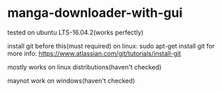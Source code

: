 # manga-downloader-with-gui

tested on ubuntu LTS-16.04.2(works perfectly)

install git before this(must required)
    on linux: sudo apt-get install git
    for more info: https://www.atlassian.com/git/tutorials/install-git

mostly works on linux distributions(haven't checked)

maynot work on windows(haven't checked)
